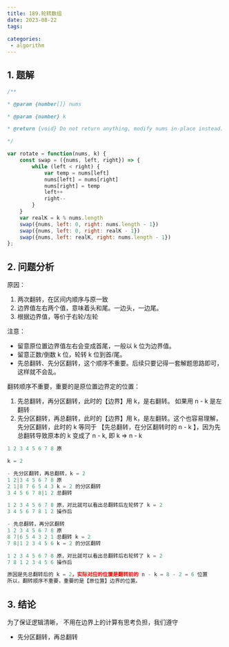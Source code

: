 ```yaml
---
title: 189.轮转数组
date: 2023-08-22
tags:
  
categories: 
 - algorithm
---
```



## 1.  题解
```js
/**

* @param {number[]} nums

* @param {number} k

* @return {void} Do not return anything, modify nums in-place instead.

*/

var rotate = function(nums, k) {
	const swap = ({nums, left, right}) => {
		while (left < right) {
			var temp = nums[left]
			nums[left] = nums[right]
			nums[right] = temp
			left++
			right--
		}
	}
	var realK = k % nums.length
	swap({nums, left: 0, right: nums.length - 1})
	swap({nums, left: 0, right: realK - 1})
	swap({nums, left: realK, right: nums.length - 1})
};
```


## 2. 问题分析

原因：
1. 两次翻转，在区间内顺序与原一致
2. 边界值左右两个值，意味着头和尾。一边头，一边尾。
3. 根据边界值，等价于右轮/左轮  

注意：
- 留意原位置边界值左右会变成首尾，一般以 k 位为边界值。
- 留意正数/倒数 k 位，轮转 k 位到首/尾。
- 先总翻转、先分区翻转，这个顺序不重要。后续只要记得一套解题思路即可，这样就不会乱。

翻转顺序不重要，重要的是原位置边界定的位置：
1. 先总翻转，再分区翻转，此时的【边界】用 k，是右翻转。 如果用 n - k 是左翻转
2. 先分区翻转，再总翻转，此时的【边界】用 k，是左翻转。这个也容易理解，先分区翻转，此时的 k 等同于 【先总翻转，在分区翻转时的 n - k 】，因为先总翻转导致原本的 k 变成了 n - k, 即 k => n - k

```js
1 2 3 4 5 6 7 8 原

k = 2

- 先分区翻转，再总翻转，k = 2
1 2|3 4 5 6 7 8 原
2 1|8 7 6 5 4 3 k = 2 的分区翻转
3 4 5 6 7 8|1 2 总翻转

1 2 3 4 5 6 7 8 原，对比就可以看出总翻转后左轮转了 k = 2
3 4 5 6 7 8 1 2 操作后

- 先总翻转，再分区翻转
1 2 3 4 5 6 7 8 原
8 7|6 5 4 3 2 1 总翻转 k = 2
7 8|1 2 3 4 5 6 k = 2 的分区翻转

1 2 3 4 5 6 7 8 原，对比就可以看出总翻转后右轮转了 k = 2
7 8 1 2 3 4 5 6 操作后

原因是先总翻转后的 k = 2，实际对应的位置是翻转前的 n - k = 8 - 2 = 6 位置
所以，翻转顺序不重要，重要的是【原位置】边界的位置。
```

## 3. 结论

为了保证逻辑清晰， 不用在边界上的计算有思考负担，我们遵守
- 先分区翻转，再总翻转
